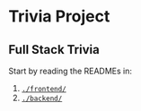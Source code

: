# Trivia Project

## Full Stack Trivia

Start by reading the READMEs in:

1. [`./frontend/`](./frontend/README.md)
2. [`./backend/`](./backend/README.md)